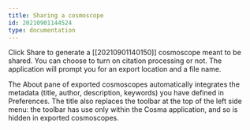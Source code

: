 ```yaml
---
title: Sharing a cosmoscope
id: 20210901144524
type: documentation
---
```


Click Share to generate a [[20210901140150]] cosmoscope meant to be shared. You can choose to turn on citation processing or not. The application will prompt you for an export location and a file name.

The About pane of exported cosmoscopes automatically integrates the metadata (title, author, description, keywords) you have defined in Preferences. The title also replaces the toolbar at the top of the left side menu: the toolbar has use only within the Cosma application, and so is hidden in exported cosmoscopes.